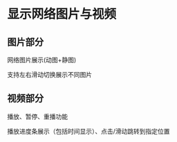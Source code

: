 # 显示⽹络图⽚与视频

## 图片部分

⽹络图⽚展示(动图+静图)

⽀持左右滑动切换展示不同图⽚

## 视频部分

播放、暂停、重播功能

播放进度条展示（包括时间显示）、点击/滑动跳转到指定位置